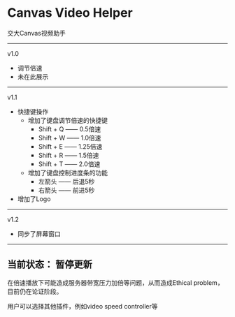 # Canvas Video Helper

交大Canvas视频助手

---
v1.0
- 调节倍速
- 未在此展示
  
---
v1.1
- 快捷键操作
  - 增加了键盘调节倍速的快捷键
    - Shift + Q —— 0.5倍速
    - Shift + W —— 1.0倍速
    - Shift + E —— 1.25倍速
    - Shift + R —— 1.5倍速
    - Shift + T —— 2.0倍速
  - 增加了键盘控制进度条的功能
    - 左箭头 —— 后退5秒
    - 右箭头 —— 前进5秒
- 增加了Logo
---
v1.2
- 同步了屏幕窗口

---
## 当前状态： 暂停更新

在倍速播放下可能造成服务器带宽压力加倍等问题，从而造成Ethical problem，目前仍在论证阶段。

用户可以选择其他插件，例如video speed controller等